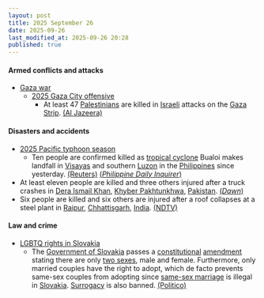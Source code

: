 ```yaml
---
layout: post
title: 2025 September 26
date: 2025-09-26
last_modified_at: 2025-09-26 20:28
published: true
---
```



#### Armed conflicts and attacks

* [Gaza war](https://en.wikipedia.org/wiki/Gaza_war "Gaza war")
  * [2025 Gaza City offensive](https://en.wikipedia.org/wiki/2025_Gaza_City_offensive "2025 Gaza City offensive")
    * At least 47 [Palestinians](https://en.wikipedia.org/wiki/Palestinians "Palestinians") are killed in [Israeli](https://en.wikipedia.org/wiki/IDF "IDF") attacks on the [Gaza Strip](https://en.wikipedia.org/wiki/Gaza_Strip "Gaza Strip"). [(Al Jazeera)](https://www.aljazeera.com/news/liveblog/2025/9/26/live-israel-kills-at-least-10-palestinians-as-gaza-attacks-resume)

#### Disasters and accidents

* [2025 Pacific typhoon season](https://en.wikipedia.org/wiki/2025_Pacific_typhoon_season "2025 Pacific typhoon season")
  * Ten people are confirmed killed as [tropical cyclone](https://en.wikipedia.org/wiki/Tropical_cyclone "Tropical cyclone") Bualoi makes landfall in [Visayas](https://en.wikipedia.org/wiki/Visayas "Visayas") and southern [Luzon](https://en.wikipedia.org/wiki/Luzon "Luzon") in the [Philippines](https://en.wikipedia.org/wiki/Philippines "Philippines") since yesterday. [(Reuters)](https://www.reuters.com/business/environment/least-three-dead-tropical-storm-bualoi-sweeps-through-philippines-2025-09-26/) [(*Philippine Daily Inquirer*)](https://newsinfo.inquirer.net/2116095/7-fatalities-reported-in-biliran-bringing-opong-death-toll-to-10)
* At least eleven people are killed and three others injured after a truck crashes in [Dera Ismail Khan](https://en.wikipedia.org/wiki/Dera_Ismail_Khan "Dera Ismail Khan"), [Khyber Pakhtunkhwa](https://en.wikipedia.org/wiki/Khyber_Pakhtunkhwa "Khyber Pakhtunkhwa"), [Pakistan](https://en.wikipedia.org/wiki/Pakistan "Pakistan"). [(*Dawn*)](https://www.dawn.com/news/1944745/at-least-11-dead-3-wounded-as-truck-crashes-in-kps-di-khan-rescue-1122)
* Six people are killed and six others are injured after a roof collapses at a steel plant in [Raipur](https://en.wikipedia.org/wiki/Raipur "Raipur"), [Chhattisgarh](https://en.wikipedia.org/wiki/Chhattisgarh "Chhattisgarh"), [India](https://en.wikipedia.org/wiki/India "India"). [(NDTV)](https://www.ndtv.com/india-news/6-dead-6-injured-as-roof-of-structure-in-chhattisgarh-steel-plant-collapses-cops-9350709)

#### Law and crime

* [LGBTQ rights in Slovakia](https://en.wikipedia.org/wiki/LGBTQ_rights_in_Slovakia "LGBTQ rights in Slovakia")
  * The [Government of Slovakia](https://en.wikipedia.org/wiki/Government_of_Slovakia "Government of Slovakia") passes a [constitutional](https://en.wikipedia.org/wiki/Constitution_of_Slovakia "Constitution of Slovakia") [amendment](https://en.wikipedia.org/wiki/Constitution_of_Slovakia#Amendments "Constitution of Slovakia") stating there are only [two sexes](https://en.wikipedia.org/wiki/Gender_binary "Gender binary"), male and female. Furthermore, only married couples have the right to adopt, which de facto prevents same-sex couples from adopting since [same-sex marriage](https://en.wikipedia.org/wiki/Same-sex_marriage "Same-sex marriage") is illegal in [Slovakia](https://en.wikipedia.org/wiki/Slovakia "Slovakia"). [Surrogacy](https://en.wikipedia.org/wiki/Surrogacy "Surrogacy") is also banned. [(Politico)](https://www.politico.eu/article/slovakia-two-gender-constitution-male-female/)
